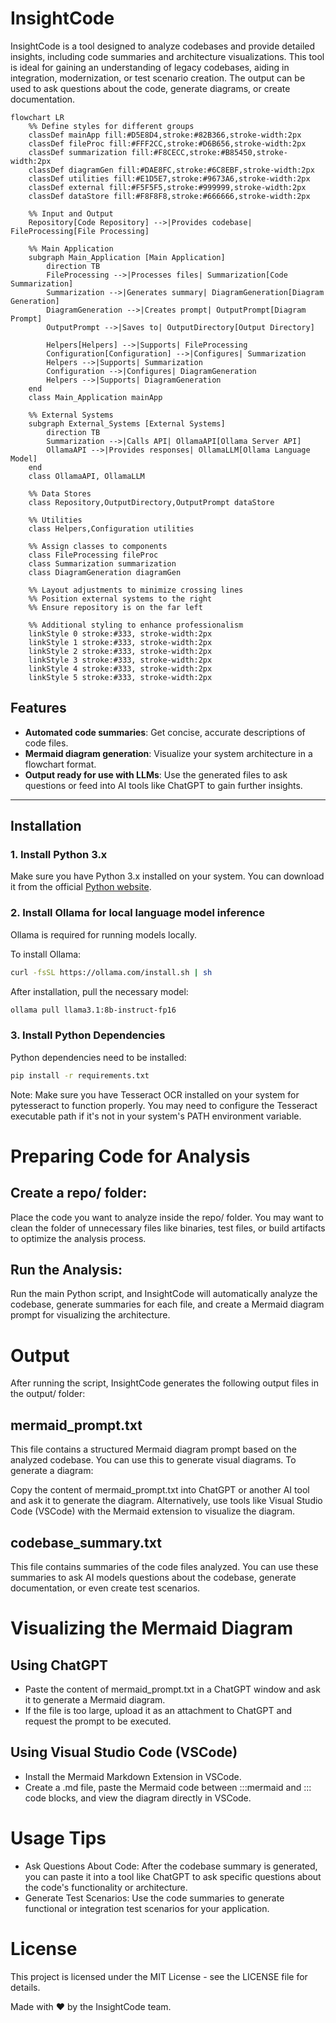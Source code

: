 # InsightCode

InsightCode is a tool designed to analyze codebases and provide detailed insights, including code summaries and architecture visualizations. This tool is ideal for gaining an understanding of legacy codebases, aiding in integration, modernization, or test scenario creation. The output can be used to ask questions about the code, generate diagrams, or create documentation.

```mermaid
flowchart LR
    %% Define styles for different groups
    classDef mainApp fill:#D5E8D4,stroke:#82B366,stroke-width:2px
    classDef fileProc fill:#FFF2CC,stroke:#D6B656,stroke-width:2px
    classDef summarization fill:#F8CECC,stroke:#B85450,stroke-width:2px
    classDef diagramGen fill:#DAE8FC,stroke:#6C8EBF,stroke-width:2px
    classDef utilities fill:#E1D5E7,stroke:#9673A6,stroke-width:2px
    classDef external fill:#F5F5F5,stroke:#999999,stroke-width:2px
    classDef dataStore fill:#F8F8F8,stroke:#666666,stroke-width:2px

    %% Input and Output
    Repository[Code Repository] -->|Provides codebase| FileProcessing[File Processing]

    %% Main Application
    subgraph Main_Application [Main Application]
        direction TB
        FileProcessing -->|Processes files| Summarization[Code Summarization]
        Summarization -->|Generates summary| DiagramGeneration[Diagram Generation]
        DiagramGeneration -->|Creates prompt| OutputPrompt[Diagram Prompt]
        OutputPrompt -->|Saves to| OutputDirectory[Output Directory]
        
        Helpers[Helpers] -->|Supports| FileProcessing
        Configuration[Configuration] -->|Configures| Summarization
        Helpers -->|Supports| Summarization
        Configuration -->|Configures| DiagramGeneration
        Helpers -->|Supports| DiagramGeneration
    end
    class Main_Application mainApp

    %% External Systems
    subgraph External_Systems [External Systems]
        direction TB
        Summarization -->|Calls API| OllamaAPI[Ollama Server API]
        OllamaAPI -->|Provides responses| OllamaLLM[Ollama Language Model]
    end
    class OllamaAPI, OllamaLLM

    %% Data Stores
    class Repository,OutputDirectory,OutputPrompt dataStore

    %% Utilities
    class Helpers,Configuration utilities

    %% Assign classes to components
    class FileProcessing fileProc
    class Summarization summarization
    class DiagramGeneration diagramGen

    %% Layout adjustments to minimize crossing lines
    %% Position external systems to the right
    %% Ensure repository is on the far left

    %% Additional styling to enhance professionalism
    linkStyle 0 stroke:#333, stroke-width:2px
    linkStyle 1 stroke:#333, stroke-width:2px
    linkStyle 2 stroke:#333, stroke-width:2px
    linkStyle 3 stroke:#333, stroke-width:2px
    linkStyle 4 stroke:#333, stroke-width:2px
    linkStyle 5 stroke:#333, stroke-width:2px
```

## Features
- **Automated code summaries**: Get concise, accurate descriptions of code files.
- **Mermaid diagram generation**: Visualize your system architecture in a flowchart format.
- **Output ready for use with LLMs**: Use the generated files to ask questions or feed into AI tools like ChatGPT to gain further insights.

---

## Installation

### 1. Install Python 3.x
Make sure you have Python 3.x installed on your system. You can download it from the official [Python website](https://www.python.org/downloads/).

### 2. Install Ollama for local language model inference
Ollama is required for running models locally.

To install Ollama:
```bash
curl -fsSL https://ollama.com/install.sh | sh
```
After installation, pull the necessary model:
```bash
ollama pull llama3.1:8b-instruct-fp16
```
### 3. Install Python Dependencies
Python dependencies need to be installed:
```bash
pip install -r requirements.txt
```

Note: Make sure you have Tesseract OCR installed on your system for pytesseract to function properly. You may need to configure the Tesseract executable path if it's not in your system's PATH environment variable.

# Preparing Code for Analysis

## Create a repo/ folder:
Place the code you want to analyze inside the repo/ folder. You may want to clean the folder of unnecessary files like binaries, test files, or build artifacts to optimize the analysis process.

## Run the Analysis:
Run the main Python script, and InsightCode will automatically analyze the codebase, generate summaries for each file, and create a Mermaid diagram prompt for visualizing the architecture.

# Output

After running the script, InsightCode generates the following output files in the output/ folder:

## mermaid_prompt.txt

This file contains a structured Mermaid diagram prompt based on the analyzed codebase. You can use this to generate visual diagrams.
To generate a diagram:

Copy the content of mermaid_prompt.txt into ChatGPT or another AI tool and ask it to generate the diagram.
Alternatively, use tools like Visual Studio Code (VSCode) with the Mermaid extension to visualize the diagram.

## codebase_summary.txt

This file contains summaries of the code files analyzed. You can use these summaries to ask AI models questions about the codebase, generate documentation, or even create test scenarios.

# Visualizing the Mermaid Diagram

## Using ChatGPT

- Paste the content of mermaid_prompt.txt in a ChatGPT window and ask it to generate a Mermaid diagram.
- If the file is too large, upload it as an attachment to ChatGPT and request the prompt to be executed.

## Using Visual Studio Code (VSCode)

- Install the Mermaid Markdown Extension in VSCode.
- Create a .md file, paste the Mermaid code between :::mermaid and ::: code blocks, and view the diagram directly in VSCode.

# Usage Tips

- Ask Questions About Code: After the codebase summary is generated, you can paste it into a tool like ChatGPT to ask specific questions about the code's functionality or architecture.
- Generate Test Scenarios: Use the code summaries to generate functional or integration test scenarios for your application.

# License
This project is licensed under the MIT License - see the LICENSE file for details.

Made with ❤️ by the InsightCode team.
